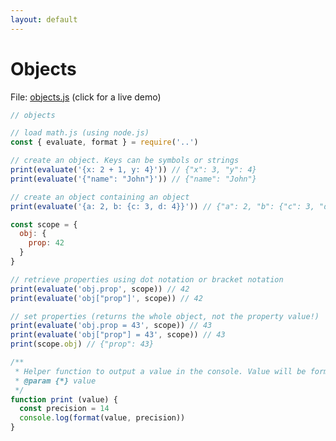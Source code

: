 ```yaml
---
layout: default
---
```


# Objects

File: [objects.js](objects.js) (click for a live demo)

```js
// objects

// load math.js (using node.js)
const { evaluate, format } = require('..')

// create an object. Keys can be symbols or strings
print(evaluate('{x: 2 + 1, y: 4}')) // {"x": 3, "y": 4}
print(evaluate('{"name": "John"}')) // {"name": "John"}

// create an object containing an object
print(evaluate('{a: 2, b: {c: 3, d: 4}}')) // {"a": 2, "b": {"c": 3, "d": 4}}

const scope = {
  obj: {
    prop: 42
  }
}

// retrieve properties using dot notation or bracket notation
print(evaluate('obj.prop', scope)) // 42
print(evaluate('obj["prop"]', scope)) // 42

// set properties (returns the whole object, not the property value!)
print(evaluate('obj.prop = 43', scope)) // 43
print(evaluate('obj["prop"] = 43', scope)) // 43
print(scope.obj) // {"prop": 43}

/**
 * Helper function to output a value in the console. Value will be formatted.
 * @param {*} value
 */
function print (value) {
  const precision = 14
  console.log(format(value, precision))
}

```

<!-- Note: This file is automatically generated. Changes made in this file will be overridden. -->

